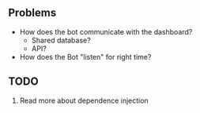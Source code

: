 ## Problems
* How does the bot communicate with the dashboard?
  * Shared database?
  * API?
* How does the Bot "listen" for right time?


## TODO
1. Read more about dependence injection